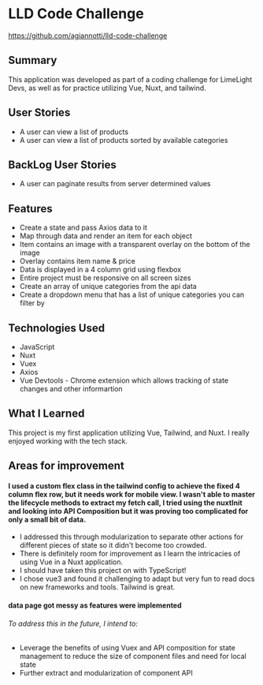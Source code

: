 # LLD Code Challenge

https://github.com/agiannotti/lld-code-challenge

## Summary

This application was developed as part of a coding challenge for LimeLight Devs, as well as for practice utilizing Vue, Nuxt, and tailwind.

## User Stories

- A user can view a list of products
- A user can view a list of products sorted by available categories

## BackLog User Stories

- A user can paginate results from server determined values

## Features

- Create a state and pass Axios data to it
- Map through data and render an item for each object
- Item contains an image with a transparent overlay on the bottom of the image
- Overlay contains item name & price
- Data is displayed in a 4 column grid using flexbox
- Entire project must be responsive on all screen sizes
- Create an array of unique categories from the api data
- Create a dropdown menu that has a list of unique categories you can filter by

## Technologies Used

- JavaScript
- Nuxt
- Vuex
- Axios
- Vue Devtools - Chrome extension which allows tracking of state changes and other informartion

## What I Learned

This project is my first application utilizing Vue, Tailwind, and Nuxt. I really enjoyed working with the tech stack.

## Areas for improvement

#### I used a custom flex class in the tailwind config to achieve the fixed 4 column flex row, but it needs work for mobile view. I wasn't able to master the lifecycle methods to extract my fetch call, I tried using the nuxtInit and looking into API Composition but it was proving too complicated for only a small bit of data.

- I addressed this through modularization to separate other actions for different pieces of state so it didn't become too crowded.
- There is definitely room for improvement as I learn the intricacies of using Vue in a Nuxt application.
- I should have taken this project on with TypeScript!
- I chose vue3 and found it challenging to adapt but very fun to read docs on new frameworks and tools. Tailwind is great.

#### data page got messy as features were implemented

###### To address this in the future, I intend to:

- Leverage the benefits of using Vuex and API composition for state management to reduce the size of component files and need for local state
- Further extract and modularization of component API
